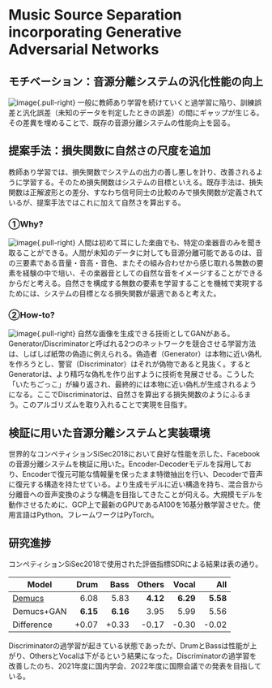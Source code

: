 # Music Source Separation incorporating Generative Adversarial Networks


## モチベーション：音源分離システムの汎化性能の向上
![image](https://user-images.githubusercontent.com/67317828/120760595-3e1b5900-c54f-11eb-9053-bdd84bb51a0d.png){.pull-right}
一般に教師あり学習を続けていくと過学習に陥り、訓練誤差と汎化誤差（未知のデータを判定したときの誤差）の間にギャップが生じる。その差異を埋めることで、既存の音源分離システムの性能向上を図る。
## 提案手法：損失関数に自然さの尺度を追加
教師あり学習では、損失関数でシステムの出力の善し悪しを計り、改善されるように学習する。そのため損失関数はシステムの目標といえる。既存手法は、損失関数は正解波形との差分、すなわち信号同士の比較のみで損失関数が定義されているが、提案手法ではこれに加えて自然さを算出する。
### ①Why?
![image](https://user-images.githubusercontent.com/67317828/120760672-555a4680-c54f-11eb-883b-963723bb473a.png){.pull-right}
人間は初めて耳にした楽曲でも、特定の楽器音のみを聞き取ることができる。人間が未知のデータに対しても音源分離可能であるのは、音の三要素である音量・音高・音色、またその組み合わせから感じ取れる無数の要素を経験の中で培い、その楽器音としての自然な音をイメージすることができるからだと考える。自然さを構成する無数の要素を学習することを機械で実現するためには、システムの目標となる損失関数が最適であると考えた。
### ②How-to?
![image](https://user-images.githubusercontent.com/67317828/120760716-673be980-c54f-11eb-8f7f-d81d7c05c20d.png){.pull-right}
自然な画像を生成できる技術としてGANがある。Generator/Discriminatorと呼ばれる2つのネットワークを競合させる学習方法は、しばしば紙幣の偽造に例えられる。偽造者（Generator）は本物に近い偽札を作ろうとし、警官（Discriminator）はそれが偽物であると見抜く。するとGeneratorは、より精巧な偽札を作り出すように技術を発展させる。こうした「いたちごっこ」が繰り返され、最終的には本物に近い偽札が生成されるようになる。ここでDiscriminatorは、自然さを算出する損失関数のようにふるまう。このアルゴリズムを取り入れることで実現を目指す。
## 検証に用いた音源分離システムと実装環境
世界的なコンペティションSiSec2018において良好な性能を示した、Facebookの音源分離システムを検証に用いた。Encoder-Decoderモデルを採用しており、Encoderで復元可能な情報量を保ったまま特徴抽出を行い、Decoderで音声に復元する構造を持たせている。より生成モデルに近い構造を持ち、混合音から分離音への音声変換のような構造を目指してきたことが伺える。大規模モデルを動作させるために、GCP上で最新のGPUであるA100を16基分散学習させた。使用言語はPython。フレームワークはPyTorch。
## 研究進捗
コンペティションSiSec2018で使用された評価指標SDRによる結果は表の通り。

| Model | Drum | Bass | Others | Vocal | All |
| ------------- |------:|------:|------:|------:|------:|
| [Demucs][demucs] | 6.08 | 5.83 | **4.12** | **6.29** | **5.58** |
| Demucs+GAN | **6.15** | **6.16** | 3.95 | 5.99 | 5.56 |
| Difference | +0.07 | +0.33 | -0.17 | -0.30 | -0.02 |

Discriminatorの過学習が起きている状態であったが、DrumとBassは性能が上がり、OthersとVocalは下がるという結果になった。Discriminatorの過学習を改善したのち、2021年度に国内学会、2022年度に国際会議での発表を目指している。


[nsynth]: https://magenta.tensorflow.org/datasets/nsynth
[sing_nips]: https://research.fb.com/publications/sing-symbol-to-instrument-neural-generator
[sing]: https://github.com/facebookresearch/SING
[waveunet]: https://github.com/f90/Wave-U-Net
[musdb]: https://sigsep.github.io/datasets/musdb.html
[museval]: https://github.com/sigsep/sigsep-mus-eval/
[openunmix]: https://github.com/sigsep/open-unmix-pytorch
[mmdenselstm]: https://arxiv.org/abs/1805.02410
[demucs_arxiv]: https://hal.archives-ouvertes.fr/hal-02379796/document
[musevalpth]: museval_torch.py
[tasnet]: https://github.com/kaituoxu/Conv-TasNet
[audio]: https://ai.honu.io/papers/demucs/index.html
[spleeter]: https://github.com/deezer/spleeter
[soundcloud]: https://soundcloud.com/voyageri/sets/source-separation-in-the-waveform-domain
[original_demucs]: https://github.com/facebookresearch/demucs/tree/dcee007a350467abc3295dfe267034460f9ffa4e
[diffq]: https://github.com/facebookresearch/diffq
[d3net]: https://arxiv.org/abs/2010.01733
[demucs]: https://github.com/facebookresearch/demucs